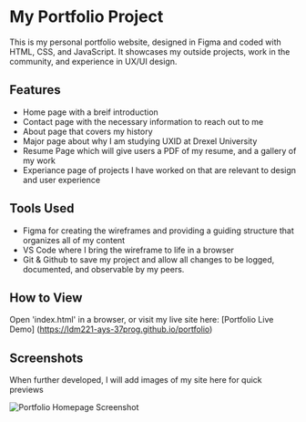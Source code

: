 # My Portfolio Project

This is my personal portfolio website, designed in Figma and coded with HTML, CSS, and JavaScript. It showcases my outside projects, work in the community, and experience in UX/UI design. 

## Features
- Home page with a breif introduction
- Contact page with the necessary information to reach out to me
- About page that covers my history
- Major page about why I am studying UXID at Drexel University
- Resume Page which will give users a PDF of my resume, and a gallery of my work
- Experiance page of projects I have worked on that are relevant to design and user experience

## Tools Used
- Figma for creating the wireframes and providing a guiding structure that organizes all of my content
- VS Code where I bring the wireframe to life in a browser
- Git & Github to save my project and allow all changes to be logged, documented, and observable by my peers.

## How to View 
Open 'index.html' in a browser, or visit my live site here: 
[Portfolio Live Demo] (https://Idm221-ays-37prog.github.io/portfolio)

## Screenshots
When further developed, I will add images of my site here for quick previews

![Portfolio Homepage Screenshot](images/screenshot.png)  

